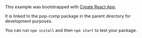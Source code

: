 This example was bootstrapped with [Create React App](https://github.com/facebook/create-react-app).

It is linked to the pop-comp package in the parent directory for development purposes.

You can run `npm install` and then `npm start` to test your package.
